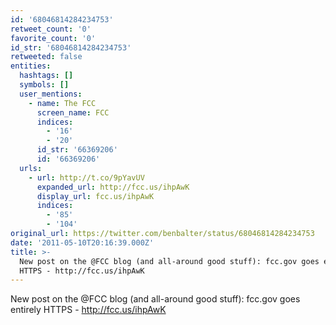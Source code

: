 ```yaml
---
id: '68046814284234753'
retweet_count: '0'
favorite_count: '0'
id_str: '68046814284234753'
retweeted: false
entities:
  hashtags: []
  symbols: []
  user_mentions:
    - name: The FCC
      screen_name: FCC
      indices:
        - '16'
        - '20'
      id_str: '66369206'
      id: '66369206'
  urls:
    - url: http://t.co/9pYavUV
      expanded_url: http://fcc.us/ihpAwK
      display_url: fcc.us/ihpAwK
      indices:
        - '85'
        - '104'
original_url: https://twitter.com/benbalter/status/68046814284234753
date: '2011-05-10T20:16:39.000Z'
title: >-
  New post on the @FCC blog (and all-around good stuff): fcc.gov goes entirely
  HTTPS - http://fcc.us/ihpAwK
---
```


New post on the @FCC blog (and all-around good stuff): fcc.gov goes entirely HTTPS - http://fcc.us/ihpAwK